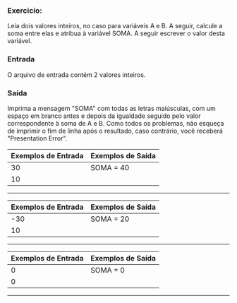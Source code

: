 ### Exercicio:
Leia dois valores inteiros, no caso para variáveis A e B. A seguir, calcule a soma entre elas e atribua à variável SOMA. A seguir escrever o valor desta variável.

### Entrada
O arquivo de entrada contém 2 valores inteiros.

### Saída
Imprima a mensagem "SOMA" com todas as letras maiúsculas, com um espaço em branco antes e depois da igualdade seguido pelo valor correspondente à soma de A e B. Como todos os problemas, não esqueça de imprimir o fim de linha após o resultado, caso contrário, você receberá "Presentation Error".

| Exemplos de Entrada | 	Exemplos de Saída  |
| ------------- | ------------- |
| 30  | SOMA = 40 |
| 10  |   |

----------------------------------------------------
| Exemplos de Entrada | 	Exemplos de Saída  |
| ------------- | ------------- |
| -30  | SOMA = 20 |
| 10  |   |

---------------------------------------------------
| Exemplos de Entrada | 	Exemplos de Saída  |
| ------------- | ------------- |
| 0  | SOMA = 0 |
| 0  |   |
---------------------------------------------------